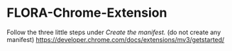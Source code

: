 # FLORA-Chrome-Extension

Follow the three little steps under *Create the manifest.* (do not create any manifest) 
https://developer.chrome.com/docs/extensions/mv3/getstarted/
